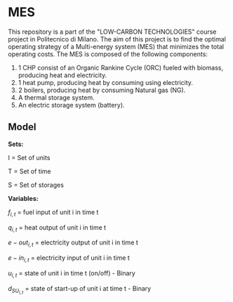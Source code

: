 # MES
This repository is a part of the "LOW-CARBON TECHNOLOGIES" course project in Politecnico di Milano. The aim of this project is to find the optimal operating strategy of a Multi-energy system (MES) that minimizes the total operating costs.
The MES is composed of the following components:
1. 1 CHP consist of an Organic Rankine Cycle (ORC) fueled with biomass, producing heat and electricity.
2. 1 heat pump, producing heat by consuming using electricity.
3. 2 boilers, producing heat by consuming Natural gas (NG).
4. A thermal storage system.
5. An electric storage system (battery). 
## Model
**Sets:**

I = Set of units

T = Set of time

S = Set of storages

**Variables:**

$f_{i,t}$ = fuel input of unit i in time t

$q_{i,t}$ = heat output of unit i in time t

$e-out_{i,t}$ = electricity output of unit i in time t

$e-in_{i,t}$ = electricity input of unit i in time t

$u_{i,t}$ = state of unit i in time t (on/off) - Binary

$d_{SU_{i,t}}$ = state of start-up of unit i at time t - Binary
